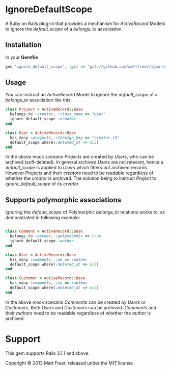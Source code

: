 # IgnoreDefaultScope

A Ruby on Rails plug-in that provides a mechanism for *ActiveRecord* Models to ignore the *default_scope* of a *belongs_to* association.

## Installation

In your **Gemfile**

``` ruby
gem 'ignore_default_scope', :git => 'git://github.com/mattfreer/ignore_default_scope.git'
```

## Usage

You can instruct an *ActiveRecord* Model to ignore the *default_scope* of a *belongs_to* association like this:

``` ruby
class Project < ActiveRecord::Base
  belongs_to :creator, :class_name => "User"
  ignore_default_scope :creator
end

class User < ActiveRecord::Base
  has_many :projects, :foreign_key => "creator_id"
  default_scope where(:deleted_at => nil)
end
```

In the above mock scenario *Projects* are created by *Users*, who can be archived (soft-deleted). In general archived *Users* are not relevant, hence a *default_scope* is applied to *Users* which filters out archived records. However *Projects* and their *creators* need to be readable regardless of whether the *creator* is archived. The solution being to instruct *Project* to *ignore_default_scope* of its *creator*.

## Supports polymorphic associations

Ignoring the *default_scope* of Polymorphic *belongs_to* relations works to, as demonstrated in following example:

``` ruby

class Comment < ActiveRecord::Base
  belongs_to :author, :polymorphic => true
  ignore_default_scope :author
end

class User < ActiveRecord::Base
  has_many :comments, :as => :author
  default_scope where(:deleted_at => nil)
end

class Customer < ActiveRecord::Base
  has_many :comments, :as => :author
  default_scope where(:deleted_at => nil)
end
```

In the above mock scenario *Comments* can be created by *Users* or *Customers*. Both *Users* and *Customers* can be archived. *Comments* and their *authors* need to be readable regardless of whether the *author* is archived.

# Support

This gem supports Rails 3.1.1 and above.

Copyright © 2013 Matt Freer, released under the MIT license
